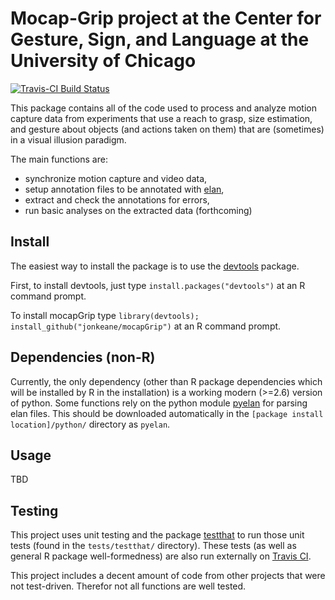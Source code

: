 # Mocap-Grip project at the Center for Gesture, Sign, and Language at the University of Chicago

[![Travis-CI Build Status](https://travis-ci.org/jonkeane/mocapGrip.svg?branch=master)](https://travis-ci.org/jonkeane/mocapGrip)

This package contains all of the code used to process and analyze motion capture data from experiments that use a reach to grasp, size estimation, and gesture about objects (and actions taken on them) that are (sometimes) in a visual illusion paradigm.

The main functions are:
* synchronize motion capture and video data,
* setup annotation files to be annotated with [elan](https://tla.mpi.nl/tools/tla-tools/elan/), 
* extract and check the annotations for errors,
* run basic analyses on the extracted data (forthcoming) 

## Install

The easiest way to install the package is to use the [devtools](https://github.com/hadley/devtools) package. 

First, to install devtools, just type `install.packages("devtools")` at an R command prompt. 

To install mocapGrip type `library(devtools); install_github("jonkeane/mocapGrip")` at an R command prompt.

## Dependencies (non-R)

Currently, the only dependency (other than R package dependencies which will be installed by R in the installation) is a working modern (>=2.6) version of python. Some functions rely on the python module [pyelan](https://github.com/jonkeane/pyelan) for parsing elan files. This should be downloaded automatically in the `[package install location]/python/` directory as `pyelan`.
 
## Usage
TBD

## Testing
This project uses unit testing and the package [testthat](https://github.com/hadley/testthat) to run those unit tests (found in the `tests/testthat/` directory). These tests (as well as general R package well-formedness) are also run externally on [Travis CI](https://travis-ci.org).

This project includes a decent amount of code from other projects that were not test-driven. Therefor not all functions are well tested. 
